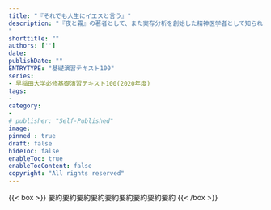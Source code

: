 ```yaml
---
title: "『それでも人生にイエスと言う』"
description: "『夜と霧』の著者として、また実存分析を創始した精神医学者として知られるフランクル。第二次大戦中、ナチス強制収容所の地獄に等しい体験をした彼は、その後、人間の実存を見つめ、精神の尊厳を重視した独自の思想を展開した。本講演集は、平易な言葉でその体験と思索を語った万人向けの書であり、苦悩を抱えている人のみならず、ニヒリズムに陥っている現代人すべてにとっての救いの書である。
"
shorttitle: ""
authors: ['']
date: 
publishDate: ""
ENTRYTYPE: "基礎演習テキスト100"
series:
- 早稲田大学必修基礎演習テキスト100(2020年度)
tags: 
- 
category: 
- 
# publisher: "Self-Published"
image: 
pinned : true
draft: false
hideToc: false
enableToc: true
enableTocContent: false
copyright: "All rights reserved"
---
```


{{< box >}}
要約要約要約要約要約要約要約要約要約
{{< /box >}}